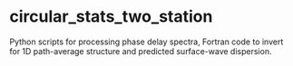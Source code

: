 # circular_stats_two_station
Python scripts for processing phase delay spectra, Fortran code to invert for 1D path-average structure and predicted surface-wave dispersion. 
